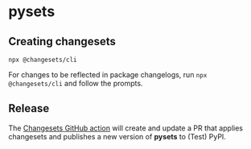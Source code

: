 # pysets

## Creating changesets

```
npx @changesets/cli
```

For changes to be reflected in package changelogs, run `npx @changesets/cli` and
follow the prompts.

## Release

The [Changesets GitHub action](https://github.com/changesets/action) will create
and update a PR that applies changesets and publishes a new version of
**pysets** to (Test) PyPI.
